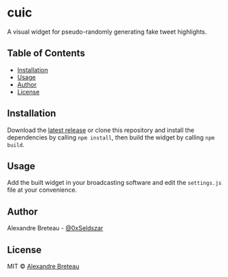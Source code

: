 # cuic

A visual widget for pseudo-randomly generating fake tweet highlights.

## Table of Contents

- [Installation](#installation)
- [Usage](#usage)
- [Author](#author)
- [License](#license)

## Installation

Download the [latest release](https://github.com/Seldszar/popim/releases/latest) or clone this repository and install the dependencies by calling `npm install`, then build the widget by calling `npm build`.

## Usage

Add the built widget in your broadcasting software and edit the `settings.js` file at your convenience.

## Author

Alexandre Breteau - [@0xSeldszar](https://twitter.com/0xSeldszar)

## License

MIT © [Alexandre Breteau](https://seldszar.fr)
